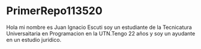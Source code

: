 # PrimerRepo113520
Hola mi nombre es Juan Ignacio Escuti soy un estudiante de la Tecnicatura Universaitaria en Programacion en la UTN.Tengo 22 años y soy un ayudante en un estudio juridico.
